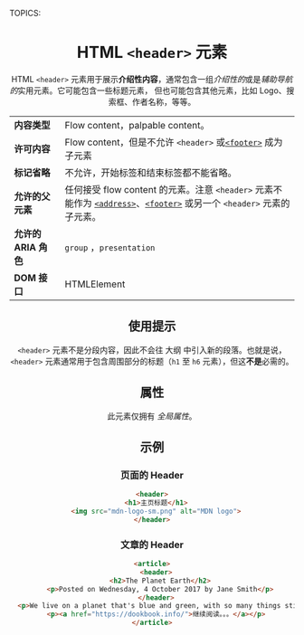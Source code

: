 TOPICS: <header>

# HTML `<header>` 元素

HTML `<header>` 元素用于展示**介绍性内容**，通常包含一组*介绍性的*或是*辅助导航的*实用元素。它可能包含一些标题元素，
但也可能包含其他元素，比如 Logo、搜索框、作者名称，等等。

|||
| :-- | :--|
| **内容类型** | Flow content，palpable content。|
| **许可内容** | Flow content，但是不允许 `<header>` 或[`<footer>`](/zh-hans/webfrontend/<footer>) 成为子元素 |
| **标记省略** | 不允许，开始标签和结束标签都不能省略。|
| **允许的父元素** | 任何接受 flow content 的元素。注意 `<header>` 元素不能作为 [`<address>`](/zh-hans/webfrontend/<address>)、[`<footer>`](/zh-hans/webfrontend/<footer>) 或另一个 `<header>` 元素的子元素。|
| **允许的 ARIA 角色** | `group` ，`presentation` |
| **DOM 接口** | HTMLElement |

## 使用提示

`<header>` 元素不是分段内容，因此不会往 大纲 中引入新的段落。也就是说，`<header>` 元素通常用于包含周围部分的标题（`h1` 至 `h6` 元素），但这**不是**必需的。

## 属性

此元素仅拥有 *全局属性*。

## 示例

### 页面的 Header

```html
<header>
  <h1>主页标题</h1>
  <img src="mdn-logo-sm.png" alt="MDN logo">
</header>
```

### 文章的 Header

```html
<article>
  <header>
    <h2>The Planet Earth</h2>
    <p>Posted on Wednesday, 4 October 2017 by Jane Smith</p>
  </header>
  <p>We live on a planet that's blue and green, with so many things still unseen.</p>
  <p><a href="https://dookbook.info/">继续阅读。。。</a></p>
</article>
```
